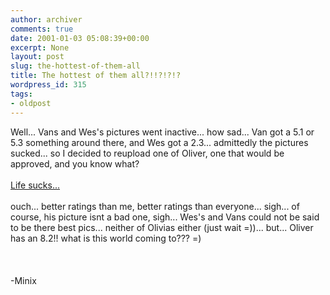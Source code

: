 ```yaml
---
author: archiver
comments: true
date: 2001-01-03 05:08:39+00:00
excerpt: None
layout: post
slug: the-hottest-of-them-all
title: The hottest of them all?!!?!?!?
wordpress_id: 315
tags:
- oldpost
---
```


Well... Vans and Wes's pictures went inactive... how sad... Van got a 5.1 or 5.3 something around there, and Wes got a 2.3... admittedly the pictures sucked... so I decided to reupload one of Oliver, one that would be approved, and you know what?<br /><br /><a href="http://www.amihotornot.com/r/?eid=NUKMRS&key=DYW">Life sucks...</a><br /><br />ouch... better ratings than me, better ratings than everyone... sigh...  of course, his picture isnt a bad one, sigh... Wes's and Vans could not be said to be there best pics... neither of Olivias either (just wait =))... but... Oliver has an 8.2!!  what is this world coming to??? =)<br /><br /><br /><br />-Minix